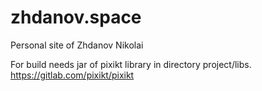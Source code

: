 # zhdanov.space
Personal site of Zhdanov Nikolai

For build needs jar of pixikt library in directory project/libs. https://gitlab.com/pixikt/pixikt